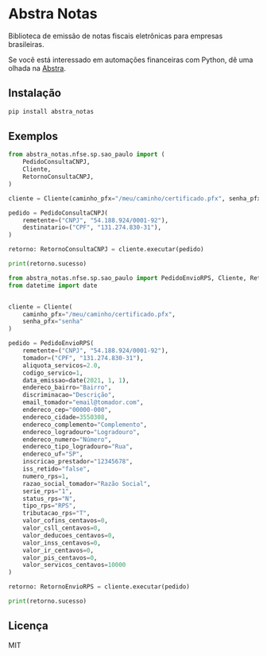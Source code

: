 # Abstra Notas

Biblioteca de emissão de notas fiscais eletrônicas para empresas brasileiras.


Se você está interessado em automações financeiras com Python, dê uma olhada na [Abstra](https://abstra.io/).

## Instalação

```bash
pip install abstra_notas
```

## Exemplos

```python
from abstra_notas.nfse.sp.sao_paulo import (
    PedidoConsultaCNPJ,
    Cliente,
    RetornoConsultaCNPJ,
)

cliente = Cliente(caminho_pfx="/meu/caminho/certificado.pfx", senha_pfx="senha")

pedido = PedidoConsultaCNPJ(
    remetente=("CNPJ", "54.188.924/0001-92"),
    destinatario=("CPF", "131.274.830-31"),
)

retorno: RetornoConsultaCNPJ = cliente.executar(pedido)

print(retorno.sucesso)
```

```python
from abstra_notas.nfse.sp.sao_paulo import PedidoEnvioRPS, Cliente, RetornoEnvioRPS
from datetime import date


cliente = Cliente(
    caminho_pfx="/meu/caminho/certificado.pfx",
    senha_pfx="senha"
)

pedido = PedidoEnvioRPS(
    remetente=("CNPJ", "54.188.924/0001-92"),
    tomador=("CPF", "131.274.830-31"),
    aliquota_servicos=2.0,
    codigo_servico=1,
    data_emissao=date(2021, 1, 1),
    endereco_bairro="Bairro",
    discriminacao="Descrição",
    email_tomador="email@tomador.com",
    endereco_cep="00000-000",
    endereco_cidade=3550308,
    endereco_complemento="Complemento",
    endereco_logradouro="Logradouro",
    endereco_numero="Número",
    endereco_tipo_logradouro="Rua",
    endereco_uf="SP",
    inscricao_prestador="12345678",
    iss_retido="false",
    numero_rps=1,
    razao_social_tomador="Razão Social",
    serie_rps="1",
    status_rps="N",
    tipo_rps="RPS",
    tributacao_rps="T",
    valor_cofins_centavos=0,
    valor_csll_centavos=0,
    valor_deducoes_centavos=0,
    valor_inss_centavos=0,
    valor_ir_centavos=0,
    valor_pis_centavos=0,
    valor_servicos_centavos=10000
)

retorno: RetornoEnvioRPS = cliente.executar(pedido)

print(retorno.sucesso)
```

## Licença

MIT
